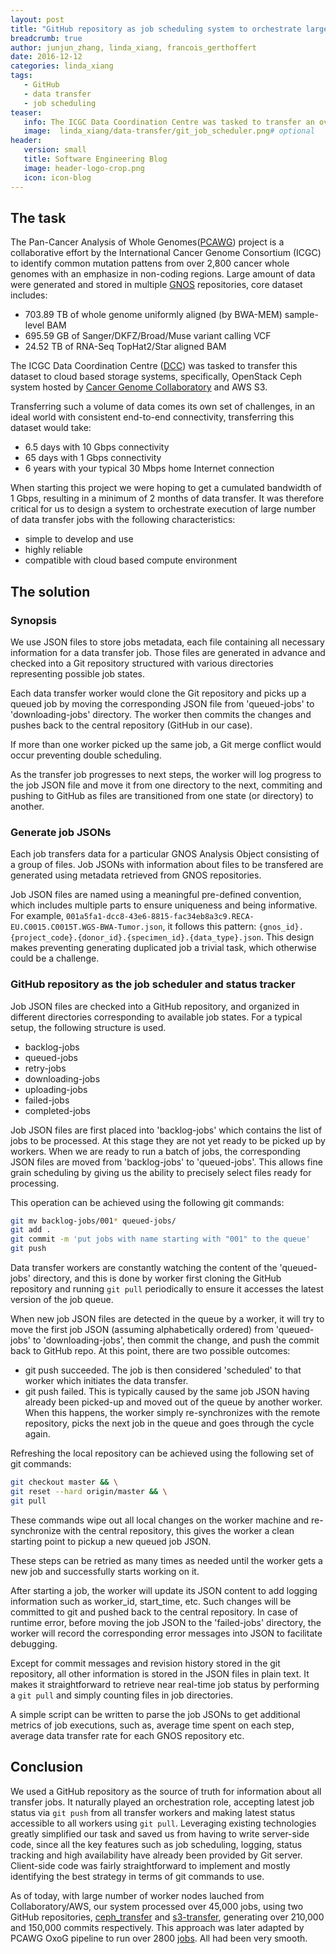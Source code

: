 ```yaml
---
layout: post
title: "GitHub repository as job scheduling system to orchestrate large data transfer"
breadcrumb: true
author: junjun_zhang, linda_xiang, francois_gerthoffert
date: 2016-12-12
categories: linda_xiang
tags:
   - GitHub
   - data transfer
   - job scheduling
teaser:
   info: The ICGC Data Coordination Centre was tasked to transfer an over 700TB dataset into cloud storage systems. We developed a simple and reliable job scheduling system based on GitHub repository, and successfully employed it to orchestrate and track the execution of over 45,000 transfer jobs to complete the task.
   image:  linda_xiang/data-transfer/git_job_scheduler.png# optional
header: 
   version: small
   title: Software Engineering Blog
   image: header-logo-crop.png
   icon: icon-blog
---
```


## The task

The Pan-Cancer Analysis of Whole Genomes([PCAWG](https://dcc.icgc.org/pcawg)) project is a collaborative effort by the International Cancer Genome Consortium (ICGC) to identify common mutation pattens from over 2,800 cancer whole genomes with an emphasize in non-coding regions. Large amount of data were generated and stored in multiple [GNOS](https://annaisystems.zendesk.com/hc/en-us/sections/200575407-GNOS-and-GeneTorrent) repositories, core dataset includes:

* 703.89 TB of whole genome uniformly aligned (by BWA-MEM) sample-level BAM
* 695.59 GB of Sanger/DKFZ/Broad/Muse variant calling VCF
* 24.52 TB of RNA-Seq TopHat2/Star aligned BAM

The ICGC Data Coordination Centre ([DCC](https://dcc.icgc.org/)) was tasked to transfer this dataset to cloud based storage systems, specifically, OpenStack Ceph system hosted by [Cancer Genome Collaboratory](https://www.cancercollaboratory.org/) and AWS S3.

Transferring such a volume of data comes its own set of challenges, in an ideal world with consistent end-to-end connectivity, transferring this dataset would take:

* 6.5 days with 10 Gbps connectivity
* 65 days with 1 Gbps connectivity
* 6 years with your typical 30 Mbps home Internet connection

When starting this project we were hoping to get a cumulated bandwidth of 1 Gbps, resulting in a minimum of 2 months of data transfer. It was therefore critical for us to design a system to orchestrate execution of large number of data transfer jobs with the following characteristics:

* simple to develop and use
* highly reliable
* compatible with cloud based compute environment


## The solution

### Synopsis 

We use JSON files to store jobs metadata, each file containing all necessary information for a data transfer job. Those files are generated in advance and checked into a Git repository structured with various directories representing possible job states.

Each data transfer worker would clone the Git repository and picks up a queued job by moving the corresponding JSON file from 'queued-jobs' to 'downloading-jobs' directory. The worker then commits the changes and pushes back to the central repository (GitHub in our case).

If more than one worker picked up the same job, a Git merge conflict would occur preventing double scheduling.

As the transfer job progresses to next steps, the worker will log progress to the job JSON file and move it from one directory to the next, commiting and pushing to GitHub as files are transitioned from one state (or directory) to another.


### Generate job JSONs

Each job transfers data for a particular GNOS Analysis Object consisting of a group of files. Job JSONs with information about files to be transfered are generated using metadata retrieved from GNOS repositories.

Job JSON files are named using a meaningful pre-defined convention, which includes multiple parts to ensure uniqueness and being informative. For example, `001a5fa1-dcc8-43e6-8815-fac34eb8a3c9.RECA-EU.C0015.C0015T.WGS-BWA-Tumor.json`, it follows this pattern: `{gnos_id}.{project_code}.{donor_id}.{specimen_id}.{data_type}.json`. This design makes preventing generating duplicated job a trivial task, which otherwise could be a challenge.

### GitHub repository as the job scheduler and status tracker

Job JSON files are checked into a GitHub repository, and organized in different directories corresponding to available job states. For a typical setup, the following structure is used.

* backlog-jobs
* queued-jobs
* retry-jobs
* downloading-jobs
* uploading-jobs
* failed-jobs
* completed-jobs

Job JSON files are first placed into 'backlog-jobs' which contains the list of jobs to be processed. At this stage they are not yet ready to be picked up by workers. When we are ready to run a batch of jobs, the corresponding JSON files are moved from 'backlog-jobs' to 'queued-jobs'. This allows fine grain scheduling by giving us the ability to precisely select files ready for processing.

This operation can be achieved using the following git commands:

~~~bash
git mv backlog-jobs/001* queued-jobs/
git add .
git commit -m 'put jobs with name starting with "001" to the queue'
git push
~~~

Data transfer workers are constantly watching the content of the 'queued-jobs' directory, and this is done by worker first cloning the GitHub repository and running `git pull` periodically to ensure it accesses the latest version of the job queue.

When new job JSON files are detected in the queue by a worker, it will try to move the first job JSON (assuming alphabetically ordered) from 'queued-jobs' to 'downloading-jobs', then commit the change, and push the commit back to GitHub repo. At this point, there are two possible outcomes:

* git push succeeded. The job is then considered 'scheduled' to that worker which initiates the data transfer.
* git push failed. This is typically caused by the same job JSON having already been picked-up and moved out of the queue by another worker. When this happens, the worker simply re-synchronizes with the remote repository, picks the next job in the queue and goes through the cycle again.

Refreshing the local repository can be achieved using the following set of git commands:

~~~bash
git checkout master && \
git reset --hard origin/master && \
git pull
~~~

These commands wipe out all local changes on the worker machine and re-synchronize with the central repository, this gives the worker a clean starting point to pickup a new queued job JSON.

These steps can be retried as many times as needed until the worker gets a new job and successfully starts working on it.

After starting a job, the worker will update its JSON content to add logging information such as worker_id, start_time, etc. Such changes will be committed to git and pushed back to the central repository. In case of runtime error, before moving the job JSON to the 'failed-jobs' directory, the worker will record the corresponding error messages into JSON to facilitate debugging.

Except for commit messages and revision history stored in the git repository, all other information is stored in the JSON files in plain text. It makes it straightforward to retrieve near real-time job status by performing a `git pull` and simply counting files in job directories.

A simple script can be written to parse the job JSONs to get additional metrics of job executions, such as, average time spent on each step, average data transfer rate for each GNOS repository etc.


## Conclusion

We used a GitHub repository as the source of truth for information about all transfer jobs. It naturally played an orchestration role, accepting latest job status via `git push` from all transfer workers and making latest status accessible to all workers using `git pull`. Leveraging existing technologies greatly simplified our task and saved us from having to write server-side code, since all the key features such as job scheduling, logging, status tracking and high availability have already been provided by Git server. Client-side code was fairly straightforward to implement and mostly identifying the best strategy in terms of git commands to use.

As of today, with large number of worker nodes lauched from Collaboratory/AWS, our system processed over 45,000 jobs, using two GitHub repositories, [ceph_transfer](https://github.com/ICGC-TCGA-PanCancer/ceph_transfer_ops) and [s3-transfer](https://github.com/ICGC-TCGA-PanCancer/s3-transfer-operations), generating over 210,000 and 150,000 commits respectively. This approach was later adapted by PCAWG OxoG pipeline to run over 2800 [jobs](https://github.com/ICGC-TCGA-PanCancer/oxog-ops). All had been very smooth.

